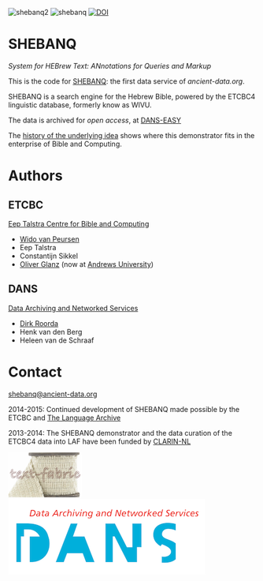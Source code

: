 ![shebanq2](https://raw.github.com/etcbc/shebanq/master/static/images/shebanq_logo.png)
![shebanq](https://raw.github.com/etcbc/shebanq/master/static/images/shebanq.png)
[![DOI](https://zenodo.org/badge/14582815.svg)](https://zenodo.org/badge/latestdoi/14582815)

SHEBANQ
=======

*System for HEBrew Text: ANnotations for Queries and Markup*

This is the code for [SHEBANQ](http://shebanq.ancient-data.org): the first data service of *ancient-data.org*.

SHEBANQ is a search engine for the Hebrew Bible, powered by the ETCBC4 linguistic database, formerly know as WIVU.

The data is archived for *open access*, at
[DANS-EASY](http://www.persistent-identifier.nl/?identifier=urn:nbn:nl:ui:13-048i-71)

The
[history of the underlying idea](http://annotation-paradigm.readthedocs.org/en/latest/queries-as-annotations/history.html)
shows where this demonstrator fits in the enterprise of Bible and Computing.

Authors
=======

ETCBC
-----
[Eep Talstra Centre for Bible and Computing](http://etcbc.nl)
* [Wido van Peursen](mailto:w.t.van.peursen@vu.nl)
* Eep Talstra
* Constantijn Sikkel
* [Oliver Glanz](mailto:glanz@andrews.edu) (now at [Andrews University](https://www.andrews.edu))
    
DANS
----
[Data Archiving and Networked Services](http://www.dans.knaw.nl)
* [Dirk Roorda](mailto:dirk.roorda@dans.knaw.nl)
* Henk van den Berg
* Heleen van de Schraaf
    
Contact
=======
[shebanq@ancient-data.org](mailto:shebanq@ancient-data.org)

2014-2015: Continued development of SHEBANQ made possible by the ETCBC and [The Language Archive](http://tla.mpi.nl)

2013-2014: The SHEBANQ demonstrator and the data curation of the ETCBC4 data into LAF have been funded by [CLARIN-NL](http://www.clarin.nl)

![tf](static/images/tf-small.png)
![dans](static/images/dans.png)
